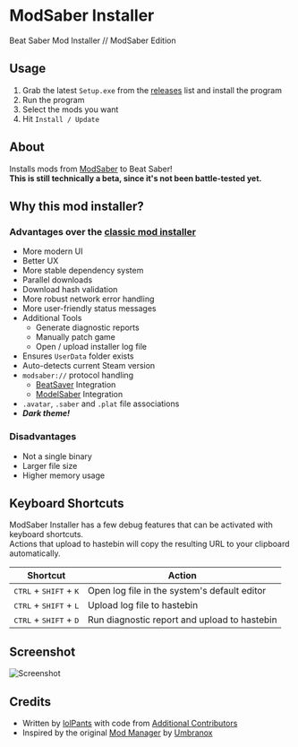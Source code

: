 # ModSaber Installer
Beat Saber Mod Installer // ModSaber Edition

## Usage
1. Grab the latest `Setup.exe` from the [releases](https://github.com/lolPants/modsaber-installer/releases) list and install the program
2. Run the program
3. Select the mods you want
4. Hit `Install / Update`

## About
Installs mods from [ModSaber](https://www.modsaber.org/) to Beat Saber!  
**This is still technically a beta, since it's not been battle-tested yet.**

## Why this mod installer?
### Advantages over the [classic mod installer](https://github.com/Umbranoxio/BeatSaberModInstaller)
* More modern UI
* Better UX
* More stable dependency system
* Parallel downloads
* Download hash validation
* More robust network error handling
* More user-friendly status messages
* Additional Tools
  * Generate diagnostic reports
  * Manually patch game
  * Open / upload installer log file
* Ensures `UserData` folder exists
* Auto-detects current Steam version
* `modsaber://` protocol handling
  * [BeatSaver](https://beatsaver.com) Integration
  * [ModelSaber](https://modelsaber.assistant.moe/) Integration
* `.avatar`, `.saber` and `.plat` file associations
* **_Dark theme!_**

### Disadvantages
* Not a single binary
* Larger file size
* Higher memory usage

## Keyboard Shortcuts
ModSaber Installer has a few debug features that can be activated with keyboard shortcuts.  
Actions that upload to hastebin will copy the resulting URL to your clipboard automatically.

| Shortcut | Action |
| - | - |
| <kbd>CTRL</kbd> + <kbd>SHIFT</kbd> + <kbd>K</kbd> | Open log file in the system's default editor |
| <kbd>CTRL</kbd> + <kbd>SHIFT</kbd> + <kbd>L</kbd> | Upload log file to hastebin |
| <kbd>CTRL</kbd> + <kbd>SHIFT</kbd> + <kbd>D</kbd> | Run diagnostic report and upload to hastebin |

## Screenshot
![Screenshot](https://b.catgirlsare.sexy/eoRF.png)

## Credits
* Written by [lolPants](https://github.com/lolPants) with code from [Additional Contributors](https://github.com/lolPants/modsaber-installer/graphs/contributors)
* Inspired by the original [Mod Manager](https://github.com/Umbranoxio/BeatSaberModInstaller) by [Umbranox](https://github.com/Umbranoxio)
